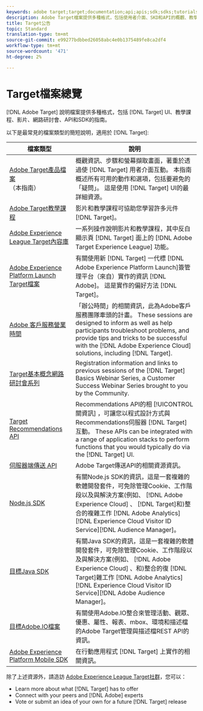```yaml
---
keywords: adobe target;target;documentation;api;apis;sdk;sdks;tutorials;doc;documentation
description: Adobe Target檔案提供多種格式，包括使用者介面、SKD和API的概觀、教學課程和指南。
title: Target公告
topic: Standard
translation-type: tm+mt
source-git-commit: e99277bdbbed26058abc4e0b1375489fe8ca2df4
workflow-type: tm+mt
source-wordcount: '471'
ht-degree: 2%

---
```



# Target檔案總覽

[!DNL Adobe Target] 說明檔案提供多種格式，包括 [!DNL Target] UI、教學課程、影片、網路研討會、API和SDK的指南。

以下是最常見的檔案類型的簡短說明，適用於 [!DNL Target]:

| 檔案類型 | 說明 |
| --- | --- |
| [Adobe Target產品檔案](/help/target-home.md)<br>（本指南） | 概觀資訊、步驟和螢幕擷取畫面，著重於透過使 [!DNL Target] 用者介面互動。 本指南概述所有可用的動作和選項，包括要避免的「疑問」。 這是使用 [!DNL Target] UI的最詳細資源。 |
| [Adobe Target教學課程](https://docs.adobe.com/content/help/en/target-learn/tutorials/overview.html) | 影片和教學課程可協助您學習許多元件 [!DNL Target]。 |
| [Adobe Experience League Target內容庫](https://guided.adobe.com/#recommended/solutions/target) | 一系列操作說明影片和教學課程，其中反白顯示頁 [!DNL Target] 面上的 [!DNL Adobe Target Experience League] 功能。 |
| [Adobe Experience Platform Launch Target檔案](/help/c-implementing-target/c-implementing-target-for-client-side-web/how-to-deployatjs/cmp-implementing-target-using-adobe-launch.md) | 有關使用新 [!DNL Target] 一代標 [!DNL Adobe Experience Platform Launch]簽管理平台（來自）實作的資訊 [!DNL Adobe]。 這是實作的偏好方法 [!DNL Target]。 |
| [Adobe 客戶服務營業時間](/help/cmp-resources-and-contact-information.md#concept_58EA30379D3B48C4848BA2A8C464A5B7) | 「辦公時間」的相關資訊，此為Adobe客戶服務團隊牽頭的計畫。 These sessions are designed to inform as well as help participants troubleshoot problems, and provide tips and tricks to be successful with the [!DNL Adobe Experience Cloud] solutions, including [!DNL Target]. |
| [Target基本概念網路研討會系列](https://landing.adobe.com/acs/2018/na/adobe-target/registration.html) | Registration information and links to previous sessions of the [!DNL Target] Basics Webinar Series, a Customer Success Webinar Series brought to you by the Community. |
| [Target Recommendations API](https://developers.adobetarget.com/api/recommendations/) | Recommendations API的相 [!UICONTROL 關資訊] ，可讓您以程式設計方式與Recommendations伺服器 [!DNL Target] 互動。 These APIs can be integrated with a range of application stacks to perform functions that you would typically do via the [!DNL Target] UI. |
| [伺服器端傳送 API](https://developers.adobetarget.com/api/delivery-api/) | Adobe Target傳送API的相關資源資訊。 |
| [Node.js SDK](https://github.com/adobe/target-nodejs-sdk) | 有關Node.js SDK的資訊，這是一套複雜的軟體開發套件，可免除管理Cookie、工作階段以及與解決方案(例如、 [!DNL Adobe Experience Cloud] 、 [!DNL Target]和)整合的複雜工作 [!DNL Adobe Analytics][!DNL Experience Cloud Visitor ID Service][!DNL Audience Manager]。 |
| [目標Java SDK](https://github.com/adobe/target-java-sdk) | 有關Java SDK的資訊，這是一套複雜的軟體開發套件，可免除管理Cookie、工作階段以及與解決方案(例如、 [!DNL Adobe Experience Cloud] 、和)整合的復 [!DNL Target]雜工作 [!DNL Adobe Analytics][!DNL Experience Cloud Visitor ID Service][!DNL Adobe Audience Manager]。 |
| [目標Adobe.IO檔案](http://developers.adobetarget.com/api/#introduction) | 有關使用Adobe.IO整合來管理活動、觀眾、優惠、屬性、報表、mbox、環境和描述檔的Adobe Target管理與描述檔REST API的資訊。 |
| [Adobe Experience Platform Mobile SDK](https://aep-sdks.gitbook.io/docs/using-mobile-extensions/adobe-target) | 在行動應用程式 [!DNL Target] 上實作的相關資訊。 |

除了上述資源外，請造訪 [Adobe Experience League Target社群](https://experienceleaguecommunities.adobe.com/t5/adobe-target/ct-p/adobe-target-community)，您可以：

* Learn more about what [!DNL Target] has to offer
* Connect with your peers and [!DNL Adobe] experts
* Vote or submit an idea of your own for a future [!DNL Target] release